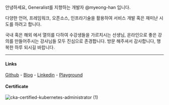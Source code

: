 안녕하세요, Generalist를 지향하는 개발자 @myeong-han 입니다.

다양한 언어, 프레임워크, 오픈소스, 인프라기술을 활용하여 서비스 개발 혹은 재미난 시도를 하려고 합니다.

국내 혹은 해외 에서 열의를 다하여 수강생들을 가르치시는 선생님, 온라인으로 좋은 강의를 만들어주시는 강사님들 모두 진심으로 존경합니다.
방문 해주셔서 감사합니다, 행복한 하루 되시길 바랍니다.

---

#### Links
[Github](https://github.com/myeong-han/myeong-han/) - [Blog](https://myeong-han.github.io/) - [Linkedin](https://www.linkedin.com/in/warren8/) - [Playground]()

#### Certificate
![cka-certified-kubernetes-administrator (1)](https://github.com/myeong-han/myeong-han/assets/31746222/305ca9ad-059d-4dce-846f-309806d48ebe)
